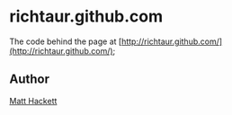 # richtaur.github.com

The code behind the page at [http://richtaur.github.com/](http://richtaur.github.com/);

## Author

[Matt Hackett](http://richtaur.com/)

